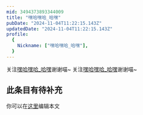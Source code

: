 ```yaml
---
mid: 3494373893344009
title: "嘿哈嘿哈_哈嘿"
pubDate: "2024-11-04T11:22:15.143Z"
updatedDate: "2024-11-04T11:22:15.143Z"
profile:
  {
    Nickname: ["嘿哈嘿哈_哈嘿"],
  }
---
```


关注[嘿哈嘿哈_哈嘿](https://space.bilibili.com/3494373893344009)谢谢喵~ 关注[嘿哈嘿哈_哈嘿](https://space.bilibili.com/3494373893344009)谢谢喵~

## 此条目有待补充
你可以在[这里](https://github.com/Yuhanawa/VTuber.ICU-Content/edit/master/v/嘿哈嘿哈_哈嘿/index.md)编辑本文
